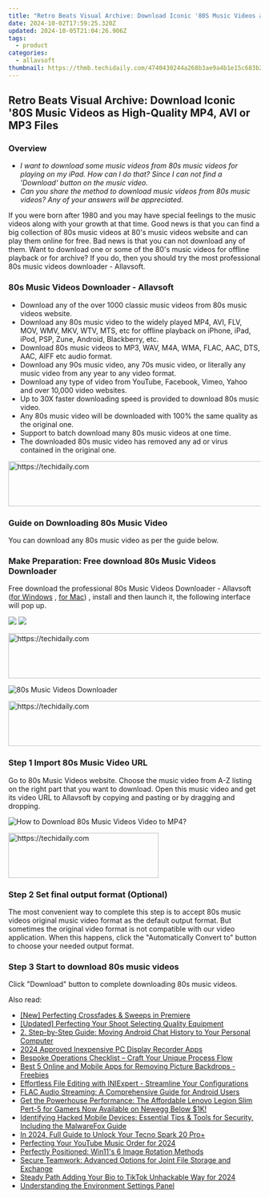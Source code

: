 ```yaml
---
title: "Retro Beats Visual Archive: Download Iconic '80S Music Videos as High-Quality MP4, AVI or MP3 Files"
date: 2024-10-02T17:59:25.320Z
updated: 2024-10-05T21:04:26.906Z
tags:
  - product
categories:
  - allavsoft
thumbnail: https://thmb.techidaily.com/4740430244a268b3ae9a4b1e15c683b234a7cf8bdf323c545591ca9aaa0e0818.jpg
---
```


## Retro Beats Visual Archive: Download Iconic '80S Music Videos as High-Quality MP4, AVI or MP3 Files

### Overview

* _I want to download some music videos from 80s music videos for playing on my iPad. How can I do that? Since I can not find a 'Download' button on the music video._
* _Can you share the method to download music videos from 80s music videos? Any of your answers will be appreciated._

If you were born after 1980 and you may have special feelings to the music videos along with your growth at that time. Good news is that you can find a big collection of 80s music videos at 80's music videos website and can play them online for free. Bad news is that you can not download any of them. Want to download one or some of the 80's music videos for offline playback or for archive? If you do, then you should try the most professional 80s music videos downloader - Allavsoft.

### 80s Music Videos Downloader - Allavsoft

* Download any of the over 1000 classic music videos from 80s music videos website.
* Download any 80s music video to the widely played MP4, AVI, FLV, MOV, WMV, MKV, WTV, MTS, etc for offline playback on iPhone, iPad, iPod, PSP, Zune, Android, Blackberry, etc.
* Download 80s music videos to MP3, WAV, M4A, WMA, FLAC, AAC, DTS, AAC, AIFF etc audio format.
* Download any 90s music video, any 70s music video, or literally any music video from any year to any video format.
* Download any type of video from YouTube, Facebook, Vimeo, Yahoo and over 10,000 video websites.
* Up to 30X faster downloading speed is provided to download 80s music video.
* Any 80s music video will be downloaded with 100% the same quality as the original one.
* Support to batch download many 80s music videos at one time.
* The downloaded 80s music video has removed any ad or virus contained in the original one.

<!-- affiliate ads begin -->
<a href="https://appsumo.8odi.net/c/5597632/2105870/7443" target="_top" id="2105870">
  <img src="//a.impactradius-go.com/display-ad/7443-2105870" border="0" alt="https://techidaily.com" width="728" height="90"/>
</a>
<img height="0" width="0" src="https://appsumo.8odi.net/i/5597632/2105870/7443" style="position:absolute;visibility:hidden;" border="0" />
<!-- affiliate ads end -->

### Guide on Downloading 80s Music Video

You can download any 80s music video as per the guide below.

### Make Preparation: Free download 80s Music Videos Downloader

Free download the professional 80s Music Videos Downloader - Allavsoft ([for Windows](https://tools.techidaily.com/allavsoft/products/) , [for Mac](https://tools.techidaily.com/allavsoft/products/)) , install and then launch it, the following interface will pop up.

[![](https://www.allavsoft.com/how-to/../images/how-to/free-download-win.jpg)](https://tools.techidaily.com/allavsoft/products/) [![](https://www.allavsoft.com/how-to/../images/how-to/free-download-mac.jpg)](https://tools.techidaily.com/allavsoft/products/)

<!-- affiliate ads begin -->
<a href="https://appsumo.8odi.net/c/5597632/2144310/7443" target="_top" id="2144310">
  <img src="//a.impactradius-go.com/display-ad/7443-2144310" border="0" alt="https://techidaily.com" width="728" height="90"/>
</a>
<img height="0" width="0" src="https://appsumo.8odi.net/i/5597632/2144310/7443" style="position:absolute;visibility:hidden;" border="0" />
<!-- affiliate ads end -->

![80s Music Videos Downloader](https://www.allavsoft.com/how-to/../images/allavsoft/screen-shot-600.jpg)

<!-- affiliate ads begin -->
<a href="https://appsumo.8odi.net/c/5597632/2094480/7443" target="_top" id="2094480">
  <img src="//a.impactradius-go.com/display-ad/7443-2094480" border="0" alt="https://techidaily.com" width="728" height="90"/>
</a>
<img height="0" width="0" src="https://appsumo.8odi.net/i/5597632/2094480/7443" style="position:absolute;visibility:hidden;" border="0" />
<!-- affiliate ads end -->

### Step 1 Import 80s Music Video URL

Go to 80s Music Videos website. Choose the music video from A-Z listing on the right part that you want to download. Open this music video and get its video URL to Allavsoft by copying and pasting or by dragging and dropping.

![How to Download 80s Music Videos Video to MP4?](https://www.allavsoft.com/how-to/../images/how-to/download-rtmp-video/download-rtmp-video.jpg)

<!-- affiliate ads begin -->
<a href="https://wigfever.sjv.io/c/5597632/2005183/22899" target="_top" id="2005183">
  <img src="//a.impactradius-go.com/display-ad/22899-2005183" border="0" alt="https://techidaily.com" width="300" height="90"/>
</a>
<img height="0" width="0" src="https://wigfever.sjv.io/i/5597632/2005183/22899" style="position:absolute;visibility:hidden;" border="0" />
<!-- affiliate ads end -->

### Step 2 Set final output format (Optional)

The most convenient way to complete this step is to accept 80s music videos original music video format as the default output format. But sometimes the original video format is not compatible with our video application. When this happens, click the "Automatically Convert to" button to choose your needed output format.

### Step 3 Start to download 80s music videos

Click "Download" button to complete downloading 80s music videos.

<ins class="adsbygoogle"
     style="display:block"
     data-ad-format="autorelaxed"
     data-ad-client="ca-pub-7571918770474297"
     data-ad-slot="1223367746"></ins>

<ins class="adsbygoogle"
     style="display:block"
     data-ad-client="ca-pub-7571918770474297"
     data-ad-slot="8358498916"
     data-ad-format="auto"
     data-full-width-responsive="true"></ins>

<span class="atpl-alsoreadstyle">Also read:</span>
<div><ul>
<li><a href="https://extra-guidance.techidaily.com/new-perfecting-crossfades-and-sweeps-in-premiere/"><u>[New] Perfecting Crossfades & Sweeps in Premiere</u></a></li>
<li><a href="https://facebook-video-share.techidaily.com/updated-perfecting-your-shoot-selecting-quality-equipment/"><u>[Updated] Perfecting Your Shoot Selecting Quality Equipment</u></a></li>
<li><a href="https://win-updates.techidaily.com/2-step-by-step-guide-moving-android-chat-history-to-your-personal-computer/"><u>2. Step-by-Step Guide: Moving Android Chat History to Your Personal Computer</u></a></li>
<li><a href="https://video-capture.techidaily.com/2024-approved-inexpensive-pc-display-recorder-apps/"><u>2024 Approved Inexpensive PC Display Recorder Apps</u></a></li>
<li><a href="https://fox-sure.techidaily.com/bespoke-operations-checklist-craft-your-unique-process-flow/"><u>Bespoke Operations Checklist – Craft Your Unique Process Flow</u></a></li>
<li><a href="https://fox-sure.techidaily.com/best-5-online-and-mobile-apps-for-removing-picture-backdrops-freebies/"><u>Best 5 Online and Mobile Apps for Removing Picture Backdrops - Freebies</u></a></li>
<li><a href="https://fox-sure.techidaily.com/effortless-file-editing-with-iniexpert-streamline-your-configurations/"><u>Effortless File Editing with INIExpert - Streamline Your Configurations</u></a></li>
<li><a href="https://fox-sure.techidaily.com/flac-audio-streaming-a-comprehensive-guide-for-android-users/"><u>FLAC Audio Streaming: A Comprehensive Guide for Android Users</u></a></li>
<li><a href="https://hardware-help.techidaily.com/1723862730933-get-the-powerhouse-performance-the-affordable-lenovo-legion-slim-pert-5-for-gamers-now-available-on-newegg-below-1k/"><u>Get the Powerhouse Performance: The Affordable Lenovo Legion Slim Pert-5 for Gamers Now Available on Newegg Below $1K!</u></a></li>
<li><a href="https://fox-sure.techidaily.com/identifying-hacked-mobile-devices-essential-tips-and-tools-for-security-including-the-malwarefox-guide/"><u>Identifying Hacked Mobile Devices: Essential Tips & Tools for Security, Including the MalwareFox Guide</u></a></li>
<li><a href="https://unlock-android.techidaily.com/in-2024-full-guide-to-unlock-your-tecno-spark-20-proplus-by-drfone-android/"><u>In 2024, Full Guide to Unlock Your Tecno Spark 20 Pro+</u></a></li>
<li><a href="https://youtube-webster.techidaily.com/cting-your-youtube-music-order-for-2024/"><u>Perfecting Your YouTube Music Order for 2024</u></a></li>
<li><a href="https://win11-tips.techidaily.com/perfectly-positioned-win11s-6-image-rotation-methods/"><u>Perfectly Positioned: Win11's 6 Image Rotation Methods</u></a></li>
<li><a href="https://fox-sure.techidaily.com/secure-teamwork-advanced-options-for-joint-file-storage-and-exchange/"><u>Secure Teamwork: Advanced Options for Joint File Storage and Exchange</u></a></li>
<li><a href="https://some-approaches.techidaily.com/steady-path-adding-your-bio-to-tiktok-unhackable-way-for-2024/"><u>Steady Path Adding Your Bio to TikTok Unhackable Way for 2024</u></a></li>
<li><a href="https://fox-sure.techidaily.com/understanding-the-environment-settings-panel/"><u>Understanding the Environment Settings Panel</u></a></li>
</ul></div>

